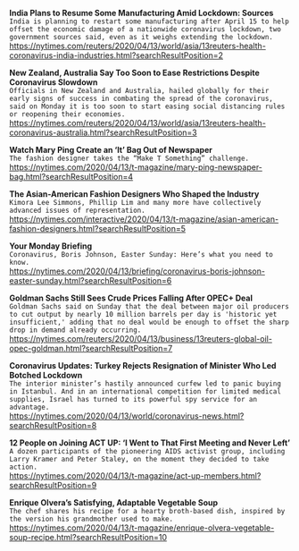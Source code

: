 **India Plans to Resume Some Manufacturing Amid Lockdown: Sources**\
`India is planning to restart some manufacturing after April 15 to help offset the economic damage of a nationwide coronavirus lockdown, two government sources said, even as it weighs extending the lockdown.`\
https://nytimes.com/reuters/2020/04/13/world/asia/13reuters-health-coronavirus-india-industries.html?searchResultPosition=2

**New Zealand, Australia Say Too Soon to Ease Restrictions Despite Coronavirus Slowdown**\
`Officials in New Zealand and Australia, hailed globally for their early signs of success in combating the spread of the coronavirus, said on Monday it is too soon to start easing social distancing rules or reopening their economies.`\
https://nytimes.com/reuters/2020/04/13/world/asia/13reuters-health-coronavirus-australia.html?searchResultPosition=3

**Watch Mary Ping Create an ‘It’ Bag Out of Newspaper**\
`The fashion designer takes the “Make T Something” challenge.`\
https://nytimes.com/2020/04/13/t-magazine/mary-ping-newspaper-bag.html?searchResultPosition=4

**The Asian-American Fashion Designers Who Shaped the Industry**\
`Kimora Lee Simmons, Phillip Lim and many more have collectively advanced issues of representation.`\
https://nytimes.com/interactive/2020/04/13/t-magazine/asian-american-fashion-designers.html?searchResultPosition=5

**Your Monday Briefing**\
`Coronavirus, Boris Johnson, Easter Sunday: Here’s what you need to know.`\
https://nytimes.com/2020/04/13/briefing/coronavirus-boris-johnson-easter-sunday.html?searchResultPosition=6

**Goldman Sachs Still Sees Crude Prices Falling After OPEC+ Deal**\
`Goldman Sachs said on Sunday that the deal between major oil producers to cut output by nearly 10 million barrels per day is 'historic yet insufficient,' adding that no deal would be enough to offset the sharp drop in demand already occurring.`\
https://nytimes.com/reuters/2020/04/13/business/13reuters-global-oil-opec-goldman.html?searchResultPosition=7

**Coronavirus Updates: Turkey Rejects Resignation of Minister Who Led Botched Lockdown**\
`The interior minister’s hastily announced curfew led to panic buying in Istanbul. And in an international competition for limited medical supplies, Israel has turned to its powerful spy service for an advantage.`\
https://nytimes.com/2020/04/13/world/coronavirus-news.html?searchResultPosition=8

**12 People on Joining ACT UP: ‘I Went to That First Meeting and Never Left’**\
`A dozen participants of the pioneering AIDS activist group, including Larry Kramer and Peter Staley, on the moment they decided to take action.`\
https://nytimes.com/2020/04/13/t-magazine/act-up-members.html?searchResultPosition=9

**Enrique Olvera’s Satisfying, Adaptable Vegetable Soup**\
`The chef shares his recipe for a hearty broth-based dish, inspired by the version his grandmother used to make.`\
https://nytimes.com/2020/04/13/t-magazine/enrique-olvera-vegetable-soup-recipe.html?searchResultPosition=10

